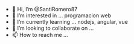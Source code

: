 - 👋 Hi, I’m @SantiRomero87
- 👀 I’m interested in ... programacion web 
- 🌱 I’m currently learning ... nodejs, angular, vue 
- 💞️ I’m looking to collaborate on ...
- 📫 How to reach me ...

<!---
SantiRomero87/SantiRomero87 is a ✨ special ✨ repository because its `README.md` (this file) appears on your GitHub profile.
You can click the Preview link to take a look at your changes.
--->
